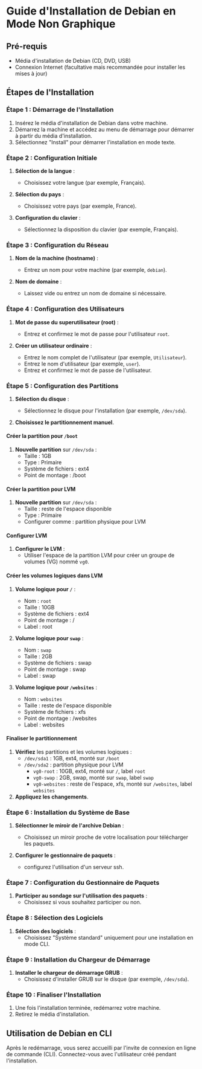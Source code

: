 Guide d'Installation de Debian en Mode Non Graphique
====================================================

Pré-requis
----------

-   Média d'installation de Debian (CD, DVD, USB)
-   Connexion Internet (facultative mais recommandée pour installer les mises à jour)

Étapes de l'Installation
------------------------

### Étape 1 : Démarrage de l'Installation

1.  Insérez le média d'installation de Debian dans votre machine.
2.  Démarrez la machine et accédez au menu de démarrage pour démarrer à partir du média d'installation.
3.  Sélectionnez "Install" pour démarrer l'installation en mode texte.

### Étape 2 : Configuration Initiale

1.  **Sélection de la langue** :

    -   Choisissez votre langue (par exemple, Français).
2.  **Sélection du pays** :

    -   Choisissez votre pays (par exemple, France).
3.  **Configuration du clavier** :

    -   Sélectionnez la disposition du clavier (par exemple, Français).

### Étape 3 : Configuration du Réseau

1.  **Nom de la machine (hostname)** :

    -   Entrez un nom pour votre machine (par exemple, `debian`).
2.  **Nom de domaine** :

    -   Laissez vide ou entrez un nom de domaine si nécessaire.

### Étape 4 : Configuration des Utilisateurs

1.  **Mot de passe du superutilisateur (root)** :

    -   Entrez et confirmez le mot de passe pour l'utilisateur `root`.
2.  **Créer un utilisateur ordinaire** :

    -   Entrez le nom complet de l'utilisateur (par exemple, `Utilisateur`).
    -   Entrez le nom d'utilisateur (par exemple, `user`).
    -   Entrez et confirmez le mot de passe de l'utilisateur.

### Étape 5 : Configuration des Partitions

1.  **Sélection du disque** :

    -   Sélectionnez le disque pour l'installation (par exemple, `/dev/sda`).
2.  **Choisissez le partitionnement manuel**.

#### Créer la partition pour `/boot`

1.  **Nouvelle partition** sur `/dev/sda` :
    -   Taille : 1GB
    -   Type : Primaire
    -   Système de fichiers : ext4
    -   Point de montage : /boot

#### Créer la partition pour LVM

1.  **Nouvelle partition** sur `/dev/sda` :
    -   Taille : reste de l'espace disponible
    -   Type : Primaire
    -   Configurer comme : partition physique pour LVM

#### Configurer LVM

1.  **Configurer le LVM** :
    -   Utiliser l'espace de la partition LVM pour créer un groupe de volumes (VG) nommé `vg0`.

#### Créer les volumes logiques dans LVM

1.  **Volume logique pour `/`** :

    -   Nom : `root`
    -   Taille : 10GB
    -   Système de fichiers : ext4
    -   Point de montage : /
    -   Label : root
2.  **Volume logique pour `swap`** :

    -   Nom : `swap`
    -   Taille : 2GB
    -   Système de fichiers : swap
    -   Point de montage : swap
    -   Label : swap
3.  **Volume logique pour `/websites`** :

    -   Nom : `websites`
    -   Taille : reste de l'espace disponible
    -   Système de fichiers : xfs
    -   Point de montage : /websites
    -   Label : websites

#### Finaliser le partitionnement

1.  **Vérifiez** les partitions et les volumes logiques :
    -   `/dev/sda1` : 1GB, ext4, monté sur `/boot`
    -   `/dev/sda2` : partition physique pour LVM
        -   `vg0-root` : 10GB, ext4, monté sur `/`, label `root`
        -   `vg0-swap` : 2GB, swap, monté sur `swap`, label `swap`
        -   `vg0-websites` : reste de l'espace, xfs, monté sur `/websites`, label `websites`
2.  **Appliquez les changements**.

### Étape 6 : Installation du Système de Base

1.  **Sélectionner le miroir de l'archive Debian** :

    -   Choisissez un miroir proche de votre localisation pour télécharger les paquets.
2.  **Configurer le gestionnaire de paquets** :

    -   configurez l'utilisation d'un serveur ssh.
### Étape 7 : Configuration du Gestionnaire de Paquets

1.  **Participer au sondage sur l'utilisation des paquets** :
    -   Choisissez si vous souhaitez participer ou non.

### Étape 8 : Sélection des Logiciels

1.  **Sélection des logiciels** :
    -   Choisissez "Système standard" uniquement pour une installation en mode CLI.

### Étape 9 : Installation du Chargeur de Démarrage

1.  **Installer le chargeur de démarrage GRUB** :
    -   Choisissez d'installer GRUB sur le disque (par exemple, `/dev/sda`).

### Étape 10 : Finaliser l'Installation

1.  Une fois l'installation terminée, redémarrez votre machine.
2.  Retirez le média d'installation.

Utilisation de Debian en CLI
----------------------------

Après le redémarrage, vous serez accueilli par l'invite de connexion en ligne de commande (CLI). Connectez-vous avec l'utilisateur créé pendant l'installation.

